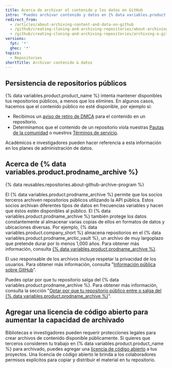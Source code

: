 ```yaml
---
title: Acerca de archivar el contenido y los datos en GitHub
intro: 'Puedes archivar contenido y datos en {% data variables.product.product_name %} para que otras personas puedan verlos y hacer referencia.'
redirect_from:
  - /articles/about-archiving-content-and-data-on-github
  - /github/creating-cloning-and-archiving-repositories/about-archiving-content-and-data-on-github
  - /github/creating-cloning-and-archiving-repositories/archiving-a-github-repository/about-archiving-content-and-data-on-github
versions:
  fpt: '*'
  ghec: '*'
topics:
  - Repositories
shortTitle: Archivar contenido & datos
---
```


## Persistencia de repositorios públicos

{% data variables.product.product_name %} intenta mantener disponibles tus repositorios públicos, a menos que los elimines. En algunos casos, hacemos que el contenido público no esté disponible, por ejemplo si:

- Recibimos un [aviso de retiro de DMCA](/free-pro-team@latest/github/site-policy/dmca-takedown-policy) para el contenido en un repositorio.
- Determinamos que el contenido de un repositorio viola nuestras [Pautas de la comunidad](/free-pro-team@latest/github/site-policy/github-community-guidelines) o nuestros [Términos de servicio](/free-pro-team@latest/github/site-policy/github-terms-of-service).

Académicos e investigadores pueden hacer referencia a esta información en los planes de administración de datos.

## Acerca de {% data variables.product.prodname_archive %}

{% data reusables.repositories.about-github-archive-program %}

El {% data variables.product.prodname_archive %} permite que los socios terceros archiven repositorios públicos utilizando la API pública. Estos socios archivan diferentes tipos de datos en frecuencias variables y hacen que éstos estén disponibles al público. El {% data variables.product.prodname_archive %} también protege los datos constantemente al almacenar varias copias de ellos en formatos de datos y ubicaciones diversas. Por ejemplo, {% data variables.product.company_short %} almacena repositorios en el {% data variables.product.prodname_arctic_vault %}, un archivo de muy largoplazo que pretende durar por lo menos 1,000 años. Para obtener más información, consulta [{% data variables.product.prodname_archive %}](https://archiveprogram.github.com/).

El uso responsable de los archivos incluye respetar la privacidad de los usuarios. Para obtener más información, consulta "[Información pública sobre GitHub](/free-pro-team@latest/github/site-policy/github-privacy-statement#public-information-on-github)".

Puedes optar por que tu repositorio salga del {% data variables.product.prodname_archive %}. Para obtener más información, consulta la sección "[Optar por que tu repositorio público entre o salga del {% data variables.product.prodname_archive %}](/github/understanding-how-github-uses-and-protects-your-data/opting-into-or-out-of-the-github-archive-program-for-your-public-repository)".

## Agregar una licencia de código abierto para aumentar la capacidad de archivado

Bibliotecas e investigadores pueden requerir protecciones legales para crear archivos de contenido disponible públicamente. Si quieres que terceros consideren tu trabajo en {% data variables.product.product_name %} para archivado, puedes agregar una [licencia de código abierto](/articles/open-source-licensing) a tus proyectos. Una licencia de código abierto le brinda a los colaboradores permisos explícitos para copiar y distribuir el material en tu repositorio.
